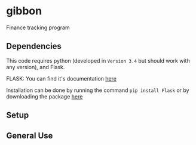 # gibbon
Finance tracking program

## Dependencies
This code requires python (developed in `Version 3.4` but should work with any version), and Flask. 

FLASK:
You can find it's documentation [here](http://flask.pocoo.org/)

Installation can be done by running the command `pip install Flask` or by downloading the package [here](https://pypi.python.org/pypi/Flask)

## Setup



## General Use
